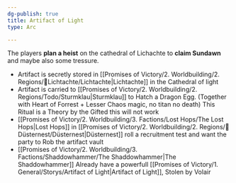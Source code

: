 ```yaml
---
dg-publish: true
title: Artifact of Light
type: Arc

---
```






The players **plan a heist** on the cathedral of Lichachte to **claim Sundawn** and maybe also some tressure.

- Artifact is secretly stored in [[Promises of Victory/2. Worldbuilding/2. Regions/🏰Lichtachte/Lichtachte\|Lichtachte]] in the Cathedral of light
- Artifact is carried to [[Promises of Victory/2. Worldbuilding/2. Regions/Todo/Sturmklau\|Sturmklau]] to Hatch a Dragon Egg. (Together with Heart of Forrest + Lesser Chaos magic, no titan no death) This Ritual is a Theory by the Gifted this will not work
- [[Promises of Victory/2. Worldbuilding/3. Factions/Lost Hops/The Lost Hops\|Lost Hops]] in [[Promises of Victory/2. Worldbuilding/2. Regions/🏰Düsternest/Düsternest\|Düsternest]] roll a recruitment test and want the party to Rob the artifact vault
- [[Promises of Victory/2. Worldbuilding/3. Factions/Shaddowhammer/The Shaddowhammer\|The Shaddowhammer]] Already have a powerfull [[Promises of Victory/1. General/Storys/Artifact of Light\|Artifact of Light]], Stolen by Volair 